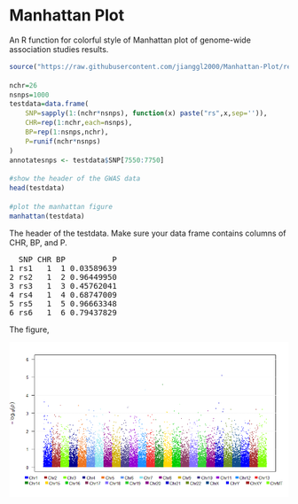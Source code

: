 # Manhattan Plot
An R function for colorful style of Manhattan plot of genome-wide association studies results.

```R
source("https://raw.githubusercontent.com/jianggl2000/Manhattan-Plot/refs/heads/main/manhattan.R")

nchr=26
nsnps=1000
testdata=data.frame(
    SNP=sapply(1:(nchr*nsnps), function(x) paste("rs",x,sep='')),
    CHR=rep(1:nchr,each=nsnps), 
    BP=rep(1:nsnps,nchr), 
	P=runif(nchr*nsnps)
)
annotatesnps <- testdata$SNP[7550:7750]

#show the header of the GWAS data
head(testdata)

#plot the manhattan figure
manhattan(testdata)
```
The header of the testdata. Make sure your data frame contains columns of CHR, BP, and P.
<pre>
  SNP CHR BP          P
1 rs1   1  1 0.03589639
2 rs2   1  2 0.96449950
3 rs3   1  3 0.45762041
4 rs4   1  4 0.68747009
5 rs5   1  5 0.96663348
6 rs6   1  6 0.79437829
</pre>

The figure,

![Manhattan plot](https://github.com/jianggl2000/Manhattan-Plot/blob/main/manhattan.png)
